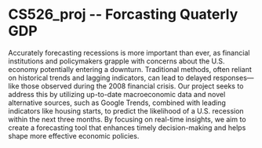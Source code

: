 # CS526_proj -- Forcasting Quaterly GDP

Accurately forecasting recessions is more important than ever, as financial institutions and policymakers grapple with concerns about the U.S. economy potentially entering a downturn. Traditional methods, often reliant on historical trends and lagging indicators, can lead to delayed responses—like those observed during the 2008 financial crisis. Our project seeks to address this by utilizing up-to-date macroeconomic data and novel alternative sources, such as Google Trends, combined with leading indicators like housing starts, to predict the likelihood of a U.S. recession within the next three months. By focusing on real-time insights, we aim to create a forecasting tool that enhances timely decision-making and helps shape more effective economic policies.
